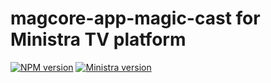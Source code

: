 # magcore-app-magic-cast for Ministra TV platform

[![NPM version](https://img.shields.io/npm/v/magcore-app-magic-cast.svg?style=flat-square)](https://www.npmjs.com/package/magcore-app-magic-cast)
[![Ministra version](https://img.shields.io/badge/Ministra-5.6.0-%23532560.svg?style=flat-square)](https://ministra.com)
